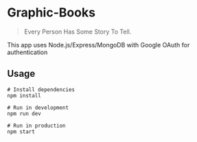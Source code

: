 # Graphic-Books

> Every Person Has Some Story To Tell.

This app uses Node.js/Express/MongoDB with Google OAuth for authentication

## Usage

```
# Install dependencies
npm install

# Run in development
npm run dev

# Run in production
npm start
```

